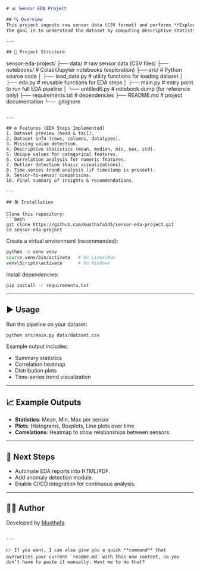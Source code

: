 

```markdown
# 📊 Sensor EDA Project  

## 🔍 Overview  
This project ingests raw sensor data (CSV format) and performs **Exploratory Data Analysis (EDA)**.  
The goal is to understand the dataset by computing descriptive statistics, identifying data quality issues, and visualizing trends.  

---

## 📂 Project Structure  
```

sensor-eda-project/
├── data/                # raw sensor data (CSV files)
├── notebooks/           # Colab/Jupyter notebooks (exploration)
├── src/                 # Python source code
│   ├── load\_data.py     # utility functions for loading dataset
│   ├── eda.py           # reusable functions for EDA steps
│   ├── main.py          # entry point to run full EDA pipeline
│   └── untitled6.py     # notebook dump (for reference only)
├── requirements.txt     # dependencies
├── README.md            # project documentation
└── .gitignore

````

---

## ⚙️ Features (EDA Steps Implemented)  
1. Dataset preview (head & tail).  
2. Dataset info (rows, columns, datatypes).  
3. Missing value detection.  
4. Descriptive statistics (mean, median, min, max, std).  
5. Unique values for categorical features.  
6. Correlation analysis for numeric features.  
7. Outlier detection (basic visualizations).  
8. Time-series trend analysis (if timestamp is present).  
9. Sensor-to-sensor comparisons.  
10. Final summary of insights & recommendations.  

---

## 🛠 Installation  

Clone this repository:  
```bash
git clone https://github.com/musthafa145/sensor-eda-project.git
cd sensor-eda-project
````

Create a virtual environment (recommended):

```bash
python -m venv venv
source venv/bin/activate   # On Linux/Mac
venv\Scripts\activate      # On Windows
```

Install dependencies:

```bash
pip install -r requirements.txt
```

---

## ▶️ Usage

Run the pipeline on your dataset:

```bash
python src/main.py data/dataset.csv
```

Example output includes:

* Summary statistics
* Correlation heatmap
* Distribution plots
* Time-series trend visualization

---

## 📈 Example Outputs

* **Statistics**: Mean, Min, Max per sensor
* **Plots**: Histograms, Boxplots, Line plots over time
* **Correlations**: Heatmap to show relationships between sensors

---

## 📌 Next Steps

* Automate EDA reports into HTML/PDF.
* Add anomaly detection module.
* Enable CI/CD integration for continuous analysis.

---

## 👨‍💻 Author

Developed by [Musthafa](https://github.com/musthafa145)

```

---

👉 If you want, I can also give you a quick **command** that overwrites your current `readme.md` with this new content, so you don’t have to paste it manually. Want me to do that?
```
